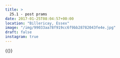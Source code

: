 ```yaml
---
title: >
  25.1 - post prams
date: 2017-01-25T08:04:57+00:00
location: "Billericay, Essex"
image: "/img/99033aa78f919cc6f9bb28782043fe4e.jpg"
draft: false
instagram: true
---
```


{{<photo src="/img/99033aa78f919cc6f9bb28782043fe4e.jpg">}}
